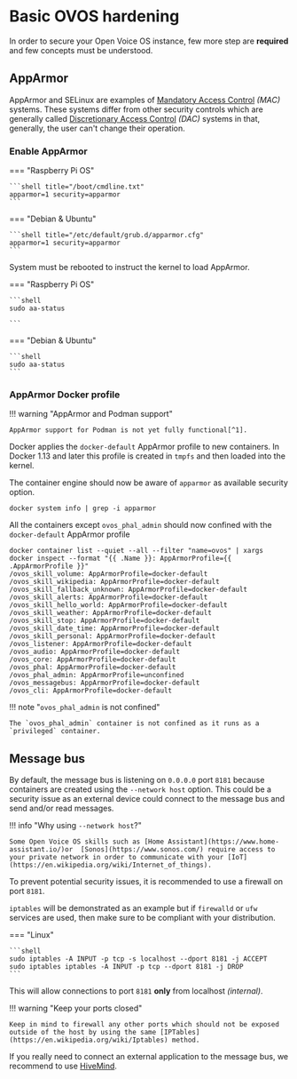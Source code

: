 # Basic OVOS hardening

In order to secure your Open Voice OS instance, few more step are **required** and few concepts must be understood.

## AppArmor

AppArmor and SELinux are examples of [Mandatory Access Control](https://en.wikipedia.org/wiki/Mandatory_access_control) *(MAC)* systems. These systems differ from other security controls which are generally called [Discretionary Access Control](https://en.wikipedia.org/wiki/Discretionary_access_control) *(DAC)* systems in that, generally, the user can't change their operation.

### Enable AppArmor

=== "Raspberry Pi OS"

    ```shell title="/boot/cmdline.txt"
    apparmor=1 security=apparmor
    ```

=== "Debian & Ubuntu"

    ```shell title="/etc/default/grub.d/apparmor.cfg"
    apparmor=1 security=apparmor
    ```

System must be rebooted to instruct the kernel to load AppArmor.

=== "Raspberry Pi OS"

    ```shell
    sudo aa-status

    ```

=== "Debian & Ubuntu"

    ```shell
    sudo aa-status
    ```

### AppArmor Docker profile

!!! warning "AppArmor and Podman support"

    AppArmor support for Podman is not yet fully functional[^1].

Docker applies the `docker-default` AppArmor profile to new containers. In Docker 1.13 and later this profile is created in `tmpfs` and then loaded into the kernel.

The container engine should now be aware of `apparmor` as available security option.

```shell
docker system info | grep -i apparmor
```

All the containers except `ovos_phal_admin` should now confined with the `docker-default` AppArmor profile

```shell
docker container list --quiet --all --filter "name=ovos" | xargs docker inspect --format "{{ .Name }}: AppArmorProfile={{ .AppArmorProfile }}"
/ovos_skill_volume: AppArmorProfile=docker-default
/ovos_skill_wikipedia: AppArmorProfile=docker-default
/ovos_skill_fallback_unknown: AppArmorProfile=docker-default
/ovos_skill_alerts: AppArmorProfile=docker-default
/ovos_skill_hello_world: AppArmorProfile=docker-default
/ovos_skill_weather: AppArmorProfile=docker-default
/ovos_skill_stop: AppArmorProfile=docker-default
/ovos_skill_date_time: AppArmorProfile=docker-default
/ovos_skill_personal: AppArmorProfile=docker-default
/ovos_listener: AppArmorProfile=docker-default
/ovos_audio: AppArmorProfile=docker-default
/ovos_core: AppArmorProfile=docker-default
/ovos_phal: AppArmorProfile=docker-default
/ovos_phal_admin: AppArmorProfile=unconfined
/ovos_messagebus: AppArmorProfile=docker-default
/ovos_cli: AppArmorProfile=docker-default
```

!!! note "`ovos_phal_admin` is not confined"

    The `ovos_phal_admin` container is not confined as it runs as a `privileged` container.

## Message bus

By default, the message bus is listening on `0.0.0.0` port `8181` because containers are created using the `--network host` option. This could be a security issue as an external device could connect to the message bus and send and/or read messages.

!!! info "Why using `--network host`?"

    Some Open Voice OS skills such as [Home Assistant](https://www.home-assistant.io/)or  [Sonos](https://www.sonos.com/) require access to your private network in order to communicate with your [IoT](https://en.wikipedia.org/wiki/Internet_of_things).

To prevent potential security issues, it is recommended to use a firewall on port `8181`.

`iptables` will be demonstrated as an example but if `firewalld` or `ufw` services are used, then make sure to be compliant with your distribution.

=== "Linux"

    ```shell
    sudo iptables -A INPUT -p tcp -s localhost --dport 8181 -j ACCEPT
    sudo iptables iptables -A INPUT -p tcp --dport 8181 -j DROP
    ```

This will allow connections to port `8181` **only** from localhost *(internal)*.

!!! warning "Keep your ports closed"

    Keep in mind to firewall any other ports which should not be exposed outside of the host by using the same [IPTables](https://en.wikipedia.org/wiki/Iptables) method.

If you really need to connect an external application to the message bus, we recommend to use [HiveMind](../../../about/glossary/terms.md#hivemind).

[^1]:
    [Enable rootless AppArmor](https://github.com/containers/podman/pull/19303)
